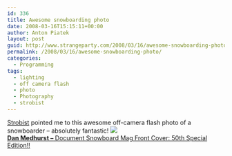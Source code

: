 ```yaml
---
id: 336
title: Awesome snowboarding photo
date: 2008-03-16T15:15:11+00:00
author: Anton Piatek
layout: post
guid: http://www.strangeparty.com/2008/03/16/awesome-snowboarding-photo/
permalink: /2008/03/16/awesome-snowboarding-photo/
categories:
  - Programming
tags:
  - lighting
  - off camera flash
  - photo
  - Photography
  - strobist
---
```

[Strobist](http://strobist.blogspot.com) pointed me to this awesome off-camera flash photo of a snowboarder &#8211; absolutely fantastic!  [<img src="http://farm3.static.flickr.com/2227/2331565418_0985c28cb1_d.jpg" border="0" />  
**Dan Medhurst &#8211;** Document Snowboard Mag Front Cover: 50th Special Edition!!](http://www.flickr.com/photos/danmedhurst/2331565418/)